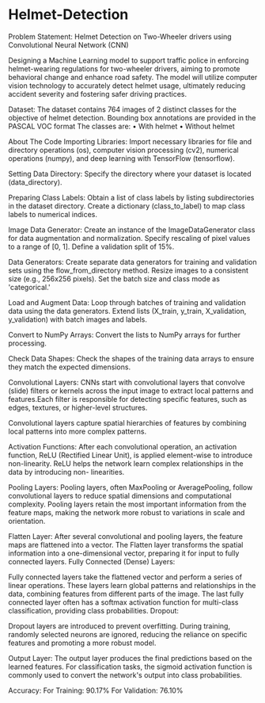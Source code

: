 # Helmet-Detection
Problem Statement:
Helmet Detection on Two-Wheeler drivers using Convolutional Neural Network (CNN)

Designing a Machine Learning model to support traffic police in enforcing helmet-wearing regulations for two-wheeler drivers, aiming to promote behavioral change and enhance road safety. The model will utilize computer vision technology to accurately detect helmet usage, ultimately reducing accident severity and fostering safer driving practices.
 
Dataset:
The dataset contains 764 images of 2 distinct classes for the objective of helmet detection. Bounding box annotations are provided in the PASCAL VOC format
The classes are:
•	With helmet
•	Without helmet
 
About The Code
Importing Libraries:
Import necessary libraries for file and directory operations (os), computer vision processing (cv2), numerical operations (numpy), and deep learning with TensorFlow (tensorflow).

Setting Data Directory:
Specify the directory where your dataset is located (data_directory).

Preparing Class Labels:
Obtain a list of class labels by listing subdirectories in the dataset directory.
Create a dictionary (class_to_label) to map class labels to numerical indices.

Image Data Generator:
Create an instance of the ImageDataGenerator class for data augmentation and normalization. Specify rescaling of pixel values to a range of [0, 1].
Define a validation split of 15%.
 
Data Generators:
Create separate data generators for training and validation sets using the flow_from_directory method.
Resize images to a consistent size (e.g., 256x256 pixels).
Set the batch size and class mode as 'categorical.'

Load and Augment Data:
Loop through batches of training and validation data using the data generators.
Extend lists (X_train, y_train, X_validation, y_validation) with batch images and labels.

Convert to NumPy Arrays:
Convert the lists to NumPy arrays for further processing.

Check Data Shapes:
Check the shapes of the training data arrays to ensure they match the expected dimensions.

Convolutional Layers:
CNNs start with convolutional layers that convolve (slide) filters or kernels across the input image to extract local patterns and features.Each filter is responsible for detecting specific features, such as edges, textures, or higher-level structures.
 
Convolutional layers capture spatial hierarchies of features by combining local patterns into more complex patterns.

Activation Functions:
After each convolutional operation, an activation function, ReLU (Rectified Linear Unit), is applied element-wise to introduce non-linearity.
ReLU helps the network learn complex relationships in the data by introducing non- linearities.

Pooling Layers:
Pooling layers, often MaxPooling or AveragePooling, follow convolutional layers to reduce spatial dimensions and computational complexity.
Pooling layers retain the most important information from the feature maps, making the network more robust to variations in scale and orientation.

Flatten Layer:
After several convolutional and pooling layers, the feature maps are flattened into a vector.
The Flatten layer transforms the spatial information into a one-dimensional vector, preparing it for input to fully connected layers. Fully Connected (Dense) Layers:
 
Fully connected layers take the flattened vector and perform a series of linear operations.
These layers learn global patterns and relationships in the data, combining features from different parts of the image.
The last fully connected layer often has a softmax activation function for multi-class classification, providing class probabilities.
Dropout:

Dropout layers are introduced to prevent overfitting.
During training, randomly selected neurons are ignored, reducing the reliance on specific features and promoting a more robust model.

Output Layer:
The output layer produces the final predictions based on the learned features.
For classification tasks, the sigmoid activation function is commonly used to convert the network's output into class probabilities.

Accuracy:
For Training: 90.17%
For Validation: 76.10%

